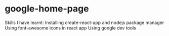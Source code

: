 # google-home-page
Skills I have learnt:
    Installing create-react-app and nodejs package manager
    Using font-awesome icons in react app
    Using google dev tools
